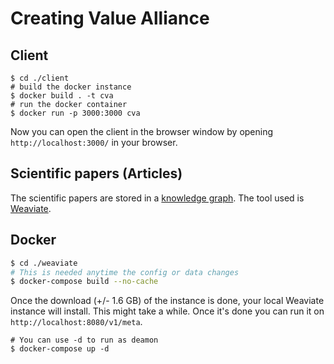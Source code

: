 
# Creating Value Alliance

## Client

```
$ cd ./client
# build the docker instance
$ docker build . -t cva
# run the docker container
$ docker run -p 3000:3000 cva
```

Now you can open the client in the browser window by opening `http://localhost:3000/` in your browser.

## Scientific papers (Articles)

The scientific papers are stored in a [knowledge graph](https://www.semi.technology/documentation/weaviate/current/about/philosophy.html). The tool used is [Weaviate](https://github.com/semi-technologies/weaviate).

## Docker

```sh
$ cd ./weaviate
# This is needed anytime the config or data changes
$ docker-compose build --no-cache
```

Once the download (+/- 1.6 GB) of the instance is done, your local Weaviate instance will install. This might take a while. Once it's done you can run it on `http://localhost:8080/v1/meta`.

```
# You can use -d to run as deamon
$ docker-compose up -d
```
